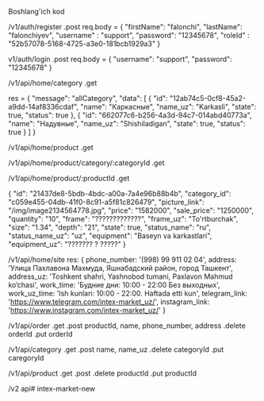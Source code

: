 Boshlang'ich kod

/v1/auth/register
  .post 
  req.body = {
    "firstName": "falonchi",
    "lastName": "falonchiyev",
    "username" : "support",
    "password": "12345678",
    "roleId" : "52b57078-5168-4725-a3e0-181bcb1929a3"
  }

v1/auth/login
  .post 
  req.body = {
    "username": "support",
    "password": "12345678"
  }

  
/v1/api/home/category
  .get 

  res = {
    "message": "allCategory",
    "data": [
        {
            "id": "12ab74c5-0cf8-45a2-a9dd-14af8336cdaf",
            "name": "Каркасные",
            "name_uz": "Karkasli",
            "state": true,
            "status": true
        },
        {
            "id": "662077c6-b256-4a3d-94c7-014abd40773a",
            "name": "Надувные",
            "name_uz": "Shishiladigan",
            "state": true,
            "status": true
        }
    ]
  }


/v1/api/home/product
  .get

/v1/api/home/product/category/:categoryId
  .get

/v1/api/home/product/:productId
  .get

  {
        "id": "21437de8-5bdb-4bdc-a00a-7a4e96b88b4b",
        "category_id": "c059e455-04db-41f0-8c91-a5f81c826479",
        "picture_link": "/img/image2134564778.jpg",
        "price": "1582000",
        "sale_price": "1250000",
        "quantity": "10",
        "frame": "?????????????",
        "frame_uz": "To'rtburchak",
        "size": "1.34",
        "depth": "21",
        "state": true,
        "status_name": "ru",
        "status_name_uz": "uz",
        "equipment": "Baseyn va karkastlari",
        "equipment_uz": "??????? ? ?????"
    }


/v1/api/home/site
   res: 
    {
      phone_number: '(998) 99 911 02 04',
      address: 'Улица Пахлавона Махмуда, Яшнабадский район, город Ташкент',
      address_uz: 'Toshkent shahri, Yashnobod tumani, Paxlavon Mahmud ko‘chasi',
      work_time: 'Будние дни: 10:00 - 22:00 Без выходных',
      work_uz_time: 'Ish kunlari: 10:00 - 22:00. Haftada etti kun',
      telegram_link: 'https://www.telegram.com/intex-market_uz/',
      instagram_link: 'https://www.instagram.com/intex-market_uz/'
    }
  

/v1/api/order 
  .get
  .post
      productId, name, phone_number, address
  .delete
      orderId
  .put
      orderId


/v1/api/category
  .get
  .post
      name, name_uz
  .delete
      categoryId
  .put
      caregoryId


/v1/api/product 
  .get
  .post
  .delete
      productId
  .put
      productId

/v2 api#   i n t e x - m a r k e t - n e w  
 